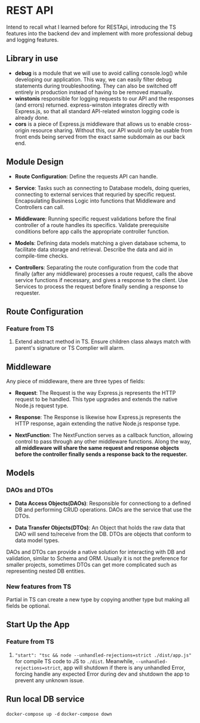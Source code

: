 # REST API

Intend to recall what I learned before for RESTApi, introducing the TS features into the backend dev and implement with more professional debug and logging features.

## Library in use

- **debug** is a module that we will use to avoid calling console.log() while developing our application. This way, we can easily filter debug statements during troubleshooting. They can also be switched off entirely in production instead of having to be removed manually.
- **winstonis** responsible for logging requests to our API and the responses (and errors) returned. express-winston integrates directly with Express.js, so that all standard API-related winston logging code is already done.
- **cors** is a piece of Express.js middleware that allows us to enable cross-origin resource sharing. Without this, our API would only be usable from front ends being served from the exact same subdomain as our back end.

## Module Design

- **Route Configuration**: Define the requests API can handle.

- **Service**: Tasks such as connecting to Database models, doing queries, connecting to external services that requried by specific request. Encapsulating Business Logic into functions that Middleware and Controllers can call.

- **Middleware**: Running specific request validations before the final controller of a route handles its specifics. Validate prerequisite conditions before app calls the appropriate controller function.

- **Models**: Defining data models matching a given database schema, to facilitate data storage and retrieval. Describe the data and aid in compile-time checks.

- **Controllers**: Separating the route configuration from the code that finally (after any middleware) processes a route request, calls the above service functions if necessary, and gives a response to the client. Use Services to process the request before finally sending a response to requester.

## Route Configuration

### Feature from TS

1. Extend abstract method in TS. Ensure children class always match with parent's signature or TS Complier will alarm.

## Middleware

Any piece of middleware, there are three types of fields:

- **Request**: The Request is the way Express.js represents the HTTP request to be handled. This type upgrades and extends the native Node.js request type.

- **Response**: The Response is likewise how Express.js represents the HTTP response, again extending the native Node.js response type.

- **NextFunction**: The NextFunction serves as a callback function, allowing control to pass through any other middleware functions. Along the way, **all middleware will share the same request and response objects before the controller finally sends a response back to the requester.**

## Models

### DAOs and DTOs

- **Data Access Objects(DAOs)**: Responsible for connectiong to a defined DB and performing CRUD operations. DAOs are the service that use the DTOs.

- **Data Transfer Objects(DTOs)**: An Object that holds the raw data that DAO will send to/receive from the DB. DTOs are objects that conform to data model types.

DAOs and DTOs can provide a native solution for interacting with DB and validation, similar to Schema and ORM. Usually it is not the preference for smaller projects, sometimes DTOs can get more complicated such as representing nested DB entities.

### New features from TS

Partial<T> in TS can create a new type by copying another type but making all fields be optional.

## Start Up the App

### Feature from TS

1. `"start": "tsc && node --unhandled-rejections=strict ./dist/app.js"` for compile TS code to JS to `./dist`. Meanwhile, `--unhandled-rejections=strict`, app will shutdown if there is any unhandled Error, forcing handle any expected Error during dev and shutdown the app to prevent any unknown issue.

## Run local DB service

`docker-compose up -d`
`docker-compose down`
